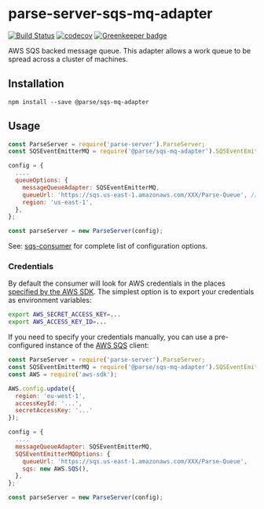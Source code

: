# parse-server-sqs-mq-adapter

[![Build Status](https://travis-ci.org/parse-community/parse-server-sqs-mq-adapter.svg?branch=master)](https://travis-ci.org/parse-community/parse-server-sqs-mq-adapter)
[![codecov](https://codecov.io/gh/parse-community/parse-server-sqs-mq-adapter/branch/master/graph/badge.svg)](https://codecov.io/gh/parse-community/parse-server-sqs-mq-adapter)
[![Greenkeeper badge](https://badges.greenkeeper.io/parse-community/parse-server-sqs-mq-adapter.svg)](https://greenkeeper.io/)

AWS SQS backed message queue.  This adapter allows a work queue to be spread across a cluster of machines.

## Installation

`npm install --save @parse/sqs-mq-adapter`

## Usage

```js
const ParseServer = require('parse-server').ParseServer;
const SQSEventEmitterMQ = require('@parse/sqs-mq-adapter').SQSEventEmitterMQ;

config = {
  ....
  queueOptions: {
    messageQueueAdapter: SQSEventEmitterMQ,
    queueUrl: 'https://sqs.us-east-1.amazonaws.com/XXX/Parse-Queue', // required
    region: 'us-east-1',
  },
};

const parseServer = new ParseServer(config);
```

See: [sqs-consumer](https://www.npmjs.com/package/sqs-consumer#options) for complete list of configuration options.
### Credentials

By default the consumer will look for AWS credentials in the places [specified by the AWS SDK](http://docs.aws.amazon.com/AWSJavaScriptSDK/guide/node-configuring.html#Setting_AWS_Credentials). The simplest option is to export your credentials as environment variables:

```bash
export AWS_SECRET_ACCESS_KEY=...
export AWS_ACCESS_KEY_ID=...
```

If you need to specify your credentials manually, you can use a pre-configured instance of the [AWS SQS](http://docs.aws.amazon.com/AWSJavaScriptSDK/latest/AWS/SQS.html) client:


```js
const ParseServer = require('parse-server').ParseServer;
const SQSEventEmitterMQ = require('@parse/sqs-mq-adapter').SQSEventEmitterMQ;
const AWS = require('aws-sdk');

AWS.config.update({
  region: 'eu-west-1',
  accessKeyId: '...',
  secretAccessKey: '...'
});

config = {
  ....
  messageQueueAdapter: SQSEventEmitterMQ,
  SQSEventEmitterMQOptions: {
    queueUrl: 'https://sqs.us-east-1.amazonaws.com/XXX/Parse-Queue',
    sqs: new AWS.SQS(),
  },
};

const parseServer = new ParseServer(config);

```
